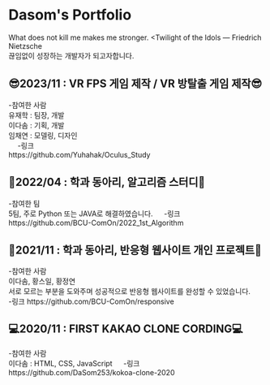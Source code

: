 # Dasom's Portfolio
What does not kill me makes me stronger. <Twilight of the Idols ― Friedrich Nietzsche <br/>
끊임없이 성장하는 개발자가 되고자합니다.

<h2>😎2023/11 : VR FPS 게임 제작 / VR 방탈출 게임 제작😎</h2>
-참여한 사람
<br/>
 유재학 : 팀장, 개발
 <br/>
 이다솜 : 기획, 개발
 <br/>
 임채연 : 모델링, 디자인
 <br/>
  
-링크
<br/>
https://github.com/Yuhahak/Oculus_Study

<h2>📝2022/04 : 학과 동아리, 알고리즘 스터디📝</h2>
-참여한 팀
<br/>
 5팀, 주로 Python 또는 JAVA로 해결하였습니다.
 
-링크
<br/>
https://github.com/BCU-ComOn/2022_1st_Algorithm

<h2>📝2021/11 : 학과 동아리, 반응형 웹사이트 개인 프로젝트📝</h2>
-참여한 사람
<br/>
 이다솜, 황스일, 황정연
 <br/>
 서로 모르는 부분을 도와주며 성공적으로 반응형 웹사이트를 완성할 수 있었습니다.
 
-링크
https://github.com/BCU-ComOn/responsive

<h2>💻2020/11 : FIRST KAKAO CLONE CORDING💻</h2>
-참여한 사람
<br/>
 이다솜 : HTML, CSS, JavaScript
  
-링크
<br/>
https://github.com/DaSom253/kokoa-clone-2020
